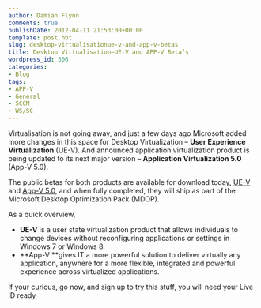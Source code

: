 ```yaml
---
author: Damian.Flynn
comments: true
publishDate: 2012-04-11 21:53:00+00:00
template: post.hbt
slug: desktop-virtualisationue-v-and-app-v-betas
title: Desktop Virtualisation–UE-V and APP-V Beta’s
wordpress_id: 306
categories:
- Blog
tags:
- APP-V
- General
- SCCM
- WS/SC
---
```


Virtualisation is not going away, and just a few days ago Microsoft added more changes in this space for Desktop Virtualization – **User Experience Virtualization** (UE-V). And announced application virtualization product is being updated to its next major version – **Application Virtualization 5.0** (App-V 5.0).

The public betas for both products are available for download today, [UE-V](http://www.microsoft.com/getuev) and [App-V 5.0](http://www.microsoft.com/getappv5), and when fully completed, they will ship as part of the Microsoft Desktop Optimization Pack (MDOP).

As a quick overview,

  * **UE-V** is a user state virtualization product that allows individuals to change devices without reconfiguring applications or settings in Windows 7 or Windows 8.  
  * **App-V **gives IT a more powerful solution to deliver virtually any application, anywhere for a more flexible, integrated and powerful experience across virtualized applications. 

If your curious, go now, and sign up to try this stuff, you will need your Live ID ready 

